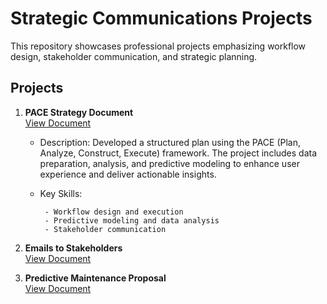 # Strategic Communications Projects
This repository showcases professional projects emphasizing workflow design, stakeholder communication, and strategic planning.

## Projects
1. **PACE Strategy Document**  
   [View Document](./PACE_Strategy_Document.pdf)
   
   - Description: Developed a structured plan using the PACE (Plan, Analyze, Construct, Execute) framework. The project includes data preparation, analysis, and predictive modeling to enhance user experience and deliver actionable insights.

   - Key Skills:

          - Workflow design and execution
          - Predictive modeling and data analysis
          - Stakeholder communication

3. **Emails to Stakeholders**  
   [View Document](./Stakeholder_Emails.pdf)

4. **Predictive Maintenance Proposal**  
   [View Document](./Maintenance_Proposal.pdf)
